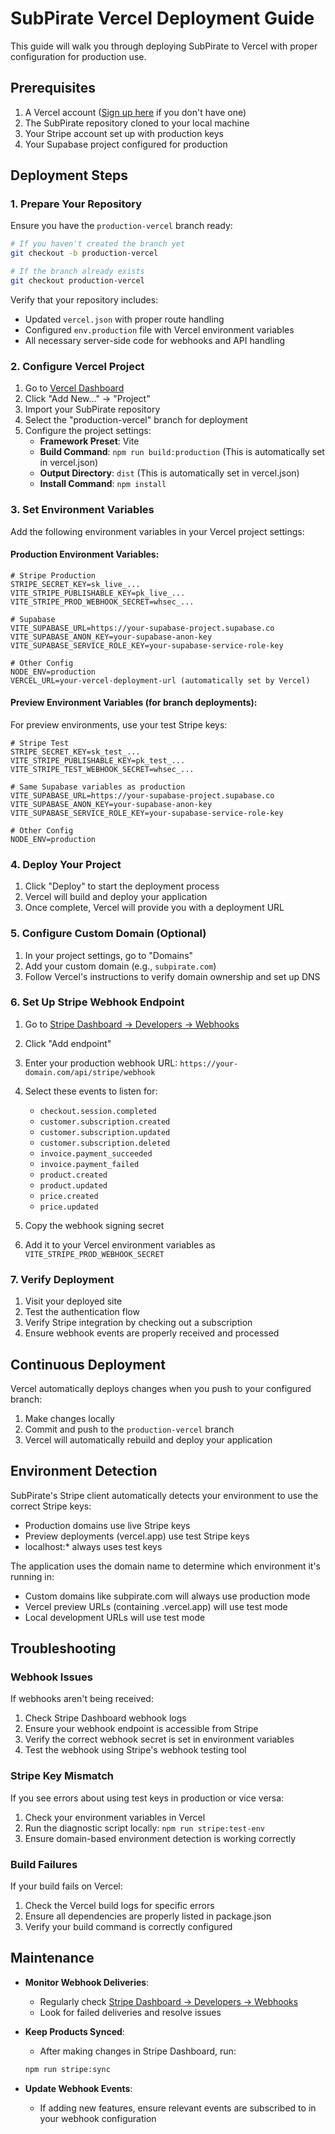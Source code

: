 # SubPirate Vercel Deployment Guide

This guide will walk you through deploying SubPirate to Vercel with proper configuration for production use.

## Prerequisites

1. A Vercel account ([Sign up here](https://vercel.com/signup) if you don't have one)
2. The SubPirate repository cloned to your local machine
3. Your Stripe account set up with production keys
4. Your Supabase project configured for production

## Deployment Steps

### 1. Prepare Your Repository

Ensure you have the `production-vercel` branch ready:

```bash
# If you haven't created the branch yet
git checkout -b production-vercel

# If the branch already exists
git checkout production-vercel
```

Verify that your repository includes:
- Updated `vercel.json` with proper route handling
- Configured `env.production` file with Vercel environment variables
- All necessary server-side code for webhooks and API handling

### 2. Configure Vercel Project

1. Go to [Vercel Dashboard](https://vercel.com/dashboard)
2. Click "Add New..." → "Project"
3. Import your SubPirate repository
4. Select the "production-vercel" branch for deployment
5. Configure the project settings:
   - **Framework Preset**: Vite
   - **Build Command**: `npm run build:production` (This is automatically set in vercel.json)
   - **Output Directory**: `dist` (This is automatically set in vercel.json)
   - **Install Command**: `npm install`

### 3. Set Environment Variables

Add the following environment variables in your Vercel project settings:

#### Production Environment Variables:

```
# Stripe Production
STRIPE_SECRET_KEY=sk_live_...
VITE_STRIPE_PUBLISHABLE_KEY=pk_live_...
VITE_STRIPE_PROD_WEBHOOK_SECRET=whsec_...

# Supabase
VITE_SUPABASE_URL=https://your-supabase-project.supabase.co
VITE_SUPABASE_ANON_KEY=your-supabase-anon-key
VITE_SUPABASE_SERVICE_ROLE_KEY=your-supabase-service-role-key

# Other Config
NODE_ENV=production
VERCEL_URL=your-vercel-deployment-url (automatically set by Vercel)
```

#### Preview Environment Variables (for branch deployments):

For preview environments, use your test Stripe keys:

```
# Stripe Test
STRIPE_SECRET_KEY=sk_test_...
VITE_STRIPE_PUBLISHABLE_KEY=pk_test_...
VITE_STRIPE_TEST_WEBHOOK_SECRET=whsec_...

# Same Supabase variables as production
VITE_SUPABASE_URL=https://your-supabase-project.supabase.co
VITE_SUPABASE_ANON_KEY=your-supabase-anon-key
VITE_SUPABASE_SERVICE_ROLE_KEY=your-supabase-service-role-key

# Other Config
NODE_ENV=production
```

### 4. Deploy Your Project

1. Click "Deploy" to start the deployment process
2. Vercel will build and deploy your application
3. Once complete, Vercel will provide you with a deployment URL

### 5. Configure Custom Domain (Optional)

1. In your project settings, go to "Domains"
2. Add your custom domain (e.g., `subpirate.com`)
3. Follow Vercel's instructions to verify domain ownership and set up DNS

### 6. Set Up Stripe Webhook Endpoint

1. Go to [Stripe Dashboard → Developers → Webhooks](https://dashboard.stripe.com/webhooks)
2. Click "Add endpoint"
3. Enter your production webhook URL: `https://your-domain.com/api/stripe/webhook`
4. Select these events to listen for:
   - `checkout.session.completed`
   - `customer.subscription.created`
   - `customer.subscription.updated`
   - `customer.subscription.deleted`
   - `invoice.payment_succeeded`
   - `invoice.payment_failed`
   - `product.created`
   - `product.updated`
   - `price.created`
   - `price.updated`

5. Copy the webhook signing secret
6. Add it to your Vercel environment variables as `VITE_STRIPE_PROD_WEBHOOK_SECRET`

### 7. Verify Deployment

1. Visit your deployed site
2. Test the authentication flow
3. Verify Stripe integration by checking out a subscription
4. Ensure webhook events are properly received and processed

## Continuous Deployment

Vercel automatically deploys changes when you push to your configured branch:

1. Make changes locally
2. Commit and push to the `production-vercel` branch
3. Vercel will automatically rebuild and deploy your application

## Environment Detection

SubPirate's Stripe client automatically detects your environment to use the correct Stripe keys:

- Production domains use live Stripe keys
- Preview deployments (vercel.app) use test Stripe keys
- localhost:* always uses test keys

The application uses the domain name to determine which environment it's running in:
- Custom domains like subpirate.com will always use production mode
- Vercel preview URLs (containing .vercel.app) will use test mode
- Local development URLs will use test mode

## Troubleshooting

### Webhook Issues

If webhooks aren't being received:

1. Check Stripe Dashboard webhook logs
2. Ensure your webhook endpoint is accessible from Stripe
3. Verify the correct webhook secret is set in environment variables
4. Test the webhook using Stripe's webhook testing tool

### Stripe Key Mismatch

If you see errors about using test keys in production or vice versa:

1. Check your environment variables in Vercel
2. Run the diagnostic script locally: `npm run stripe:test-env`
3. Ensure domain-based environment detection is working correctly

### Build Failures

If your build fails on Vercel:

1. Check the Vercel build logs for specific errors
2. Ensure all dependencies are properly listed in package.json
3. Verify your build command is correctly configured

## Maintenance

- **Monitor Webhook Deliveries**:
  - Regularly check [Stripe Dashboard → Developers → Webhooks](https://dashboard.stripe.com/webhooks)
  - Look for failed deliveries and resolve issues

- **Keep Products Synced**:
  - After making changes in Stripe Dashboard, run:
  ```bash
  npm run stripe:sync
  ```

- **Update Webhook Events**:
  - If adding new features, ensure relevant events are subscribed to in your webhook configuration
